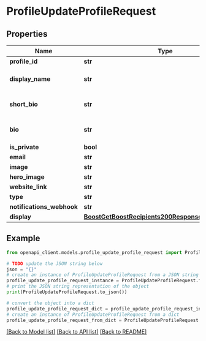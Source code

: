 # ProfileUpdateProfileRequest


## Properties

Name | Type | Description | Notes
------------ | ------------- | ------------- | -------------
**profile_id** | **str** |  | [optional] 
**display_name** | **str** |  | [optional] [default to '']
**short_bio** | **str** |  | [optional] [default to '']
**bio** | **str** |  | [optional] [default to '']
**is_private** | **bool** |  | [optional] 
**email** | **str** |  | [optional] 
**image** | **str** |  | [optional] 
**hero_image** | **str** |  | [optional] 
**website_link** | **str** |  | [optional] 
**type** | **str** |  | [optional] 
**notifications_webhook** | **str** |  | [optional] 
**display** | [**BoostGetBoostRecipients200ResponseInnerToDisplay**](BoostGetBoostRecipients200ResponseInnerToDisplay.md) |  | [optional] 

## Example

```python
from openapi_client.models.profile_update_profile_request import ProfileUpdateProfileRequest

# TODO update the JSON string below
json = "{}"
# create an instance of ProfileUpdateProfileRequest from a JSON string
profile_update_profile_request_instance = ProfileUpdateProfileRequest.from_json(json)
# print the JSON string representation of the object
print(ProfileUpdateProfileRequest.to_json())

# convert the object into a dict
profile_update_profile_request_dict = profile_update_profile_request_instance.to_dict()
# create an instance of ProfileUpdateProfileRequest from a dict
profile_update_profile_request_from_dict = ProfileUpdateProfileRequest.from_dict(profile_update_profile_request_dict)
```
[[Back to Model list]](../README.md#documentation-for-models) [[Back to API list]](../README.md#documentation-for-api-endpoints) [[Back to README]](../README.md)


